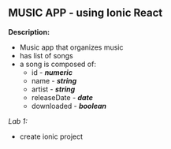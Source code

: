 ## MUSIC APP - using Ionic React

**Description:** 
- Music app that organizes music
- has list of songs
- a song is composed of:
    - id - ***numeric***
    - name - ***string***
    - artist - ***string***
    - releaseDate - ***date***
    - downloaded - ***boolean***

*Lab 1:*
- create ionic project
